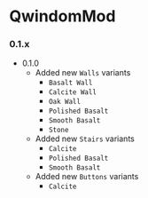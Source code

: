 # QwindomMod

### 0.1.x
- 0.1.0
  - Added new `Walls` variants
    - `Basalt Wall`
    - `Calcite Wall`
    - `Oak Wall`
    - `Polished Basalt`
    - `Smooth Basalt`
    - `Stone`
  - Added new `Stairs` variants
    - `Calcite`
    - `Polished Basalt`
    - `Smooth Basalt`
  - Added new `Buttons` variants
    - `Calcite`
